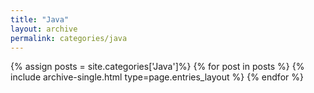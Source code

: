 ```yaml
---
title: "Java"
layout: archive
permalink: categories/java
---
```



{% assign posts = site.categories['Java']%}
{% for post in posts %}
{% include archive-single.html type=page.entries_layout %}
{% endfor %}